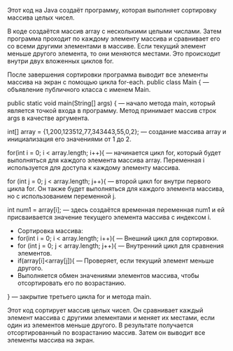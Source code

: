 Этот код на Java создаёт программу, которая выполняет сортировку массива целых чисел.

В коде создаётся массив array с несколькими целыми числами. Затем программа проходит по каждому элементу массива и сравнивает его со всеми другими элементами в массиве. Если текущий элемент меньше другого элемента, то они меняются местами. Это происходит внутри двух вложенных циклов for.

После завершения сортировки программа выводит все элементы массива на экран с помощью цикла for-each.
public class Main { — объявление публичного класса с именем Main.

public static void main(String[] args) { — начало метода main, который является точкой входа в программу. Метод принимает массив строк args в качестве аргумента.

int[] array = {1,200,123512,77,343443,55,0,2}; — создание массива array и инициализация его значениями от 1 до 2.

for(int i = 0; i < array.length; i++){ — начинается цикл for, который будет выполняться для каждого элемента массива array. Переменная i используется для доступа к каждому элементу массива.

for (int j = 0; j < array.length; j++){ — второй цикл for внутри первого цикла for. Он также будет выполняться для каждого элемента массива, но с использованием переменной j.

int num1 = array[i]; — здесь создаётся временная переменная num1 и ей присваивается значение текущего элемента массива с индексом i.

- Сортировка массива:
- for(int i = 0; i < array.length; i++){ — Внешний цикл для сортировки.
- for (int j = 0; j < array.length; j++){ — Внутренний цикл для сравнения элементов.
- if(array[i]<array[j]){ — Проверяет, если текущий элемент меньше другого.
- Выполняется обмен значениями элементов массива, чтобы отсортировать его по возрастанию.

} — закрытие третьего цикла for и метода main.

Этот код сортирует массив целых чисел. 
Он сравнивает каждый элемент массива с другими элементами и меняет их местами, если один из элементов меньше другого. 
В результате получается отсортированный по возрастанию массив. Затем он выводит все элементы массива на экран.